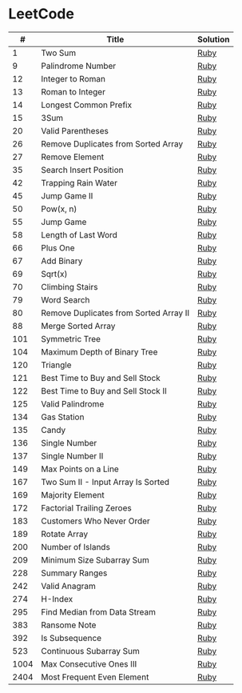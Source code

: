 # LeetCode

| # | Title | Solution |
|---| ----- | -------- |
|    1 | Two Sum                                | [Ruby](./ruby_solutions/1_two_sum.rb)                                 |
|    9 | Palindrome Number                      | [Ruby](./ruby_solutions/9_palindrome_number.rb)                       |
|   12 | Integer to Roman                       | [Ruby](./ruby_solutions/12_integer_to_roman.rb)                       |
|   13 | Roman to Integer                       | [Ruby](./ruby_solutions/13_roman_to_integer.rb)                       |
|   14 | Longest Common Prefix                  | [Ruby](./ruby_solutions/14_longest_common_prefix.rb)                  |
|   15 | 3Sum                                   | [Ruby](./ruby_solutions/15_3sum.rb)                                   |
|   20 | Valid Parentheses                      | [Ruby](./ruby_solutions/20_valid_parentheses.rb)                      |
|   26 | Remove Duplicates from Sorted Array    | [Ruby](./ruby_solutions/26_remove_duplicates_from_sorted_array.rb)    |
|   27 | Remove Element                         | [Ruby](./ruby_solutions/27_remove_element.rb)                         |
|   35 | Search Insert Position                 | [Ruby](./ruby_solutions/35_search_insert_position.rb)                 |
|   42 | Trapping Rain Water                    | [Ruby](./ruby_solutions/42_trapping_rain_water.rb)                    |
|   45 | Jump Game II                           | [Ruby](./ruby_solutions/45_jump_game_ii.rb)                           |
|   50 | Pow(x, n)                              | [Ruby](./ruby_solutions/50_pow_x_n.rb)                                |
|   55 | Jump Game                              | [Ruby](./ruby_solutions/55_jump_game.rb)                              |
|   58 | Length of Last Word                    | [Ruby](./ruby_solutions/58_length_of_last_word.rb)                    |
|   66 | Plus One                               | [Ruby](./ruby_solutions/66_plus_one.rb)                               |
|   67 | Add Binary                             | [Ruby](./ruby_solutions/67_add_binary.rb)                             |
|   69 | Sqrt(x)                                | [Ruby](./ruby_solutions/69_sqrt_x.rb)                                 |
|   70 | Climbing Stairs                        | [Ruby](./ruby_solutions/70_climbing_stairs.rb)                        |
|   79 | Word Search                            | [Ruby](./ruby_solutions/79_word_search.rb)                            |
|   80 | Remove Duplicates from Sorted Array II | [Ruby](./ruby_solutions/80_remove_duplicates_from_sorted_array_ii.rb) |
|   88 | Merge Sorted Array                     | [Ruby](./ruby_solutions/88_merge_sorted_array.rb)                     |
|  101 | Symmetric Tree                         | [Ruby](./ruby_solutions/101_symmetric_tree.rb)                        |
|  104 | Maximum Depth of Binary Tree           | [Ruby](./ruby_solutions/104_maximum_depth_of_binary_tree.rb)          |
|  120 | Triangle                               | [Ruby](./ruby_solutions/120_triangle.rb)                              |
|  121 | Best Time to Buy and Sell Stock        | [Ruby](./ruby_solutions/121_best_time_to_buy_and_sell_stock.rb)       |
|  122 | Best Time to Buy and Sell Stock II     | [Ruby](./ruby_solutions/122_best_time_to_buy_and_sell_stock.rb)       |
|  125 | Valid Palindrome                       | [Ruby](./ruby_solutions/125_valid_palindrome.rb)                      |
|  134 | Gas Station                            | [Ruby](./ruby_solutions/134_gas_station.rb)                           |
|  135 | Candy                                  | [Ruby](./ruby_solutions/135_candy.rb)                                 |
|  136 | Single Number                          | [Ruby](./ruby_solutions/136_single_number.rb)                         |
|  137 | Single Number II                       | [Ruby](./ruby_solutions/137_single_number_ii.rb)                      |
|  149 | Max Points on a Line                   | [Ruby](./ruby_solutions/149_max_points_on_a_line.rb)                  |
|  167 | Two Sum II - Input Array Is Sorted     | [Ruby](./ruby_solutions/167_two_sum_ii.rb)                            |
|  169 | Majority Element                       | [Ruby](./ruby_solutions/169_majority_element.rb)                      |
|  172 | Factorial Trailing Zeroes              | [Ruby](./ruby_solutions/172_factorial_trailing_zeroes.rb)             |
|  183 | Customers Who Never Order              | [Ruby](./ruby_solutions/183_customers_who_never_order.rb)             |
|  189 | Rotate Array                           | [Ruby](./ruby_solutions/189_rotate_array.rb)                          |
|  200 | Number of Islands                      | [Ruby](./ruby_solutions/200_number_of_islands.rb)                     |
|  209 | Minimum Size Subarray Sum              | [Ruby](./ruby_solutions/209_minimum_size_subarray_sum.rb)             |
|  228 | Summary Ranges                         | [Ruby](./ruby_solutions/228_summary_ranges.rb)                        |
|  242 | Valid Anagram                          | [Ruby](./ruby_solutions/242_valid_anagram.rb)                         |
|  274 | H-Index                                | [Ruby](./ruby_solutions/274_h_index.rb)                               |
|  295 | Find Median from Data Stream           | [Ruby](./ruby_solutions/295_find_median.rb)                           |
|  383 | Ransome Note                           | [Ruby](./ruby_solutions/383_ransom_note.rb)                           |
|  392 | Is Subsequence                         | [Ruby](./ruby_solutions/392_is_subsequence.rb)                        |
|  523 | Continuous Subarray Sum                | [Ruby](./ruby_solutions/523_continuous_subarray_sum.rb)               |
| 1004 | Max Consecutive Ones III               | [Ruby](./ruby_solutions/1004_max_consecutive_ones_iii.rb)             |
| 2404 | Most Frequent Even Element             | [Ruby](./ruby_solutions/2404_most_frequent_even_element.rb)           |